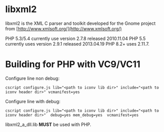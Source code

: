# libxml2

libxml2 is the XML C parser and toolkit developed for the Gnome project from
[http://www.xmlsoft.org/](http://www.xmlsoft.org/)

PHP 5.3/5.4 currently use version 2.7.8 released 2010.11.04
PHP 5.5 currently uses version 2.9.1 released 2013.04.19
PHP 8.2+ uses 2.11.7.

# Building for PHP with VC9/VC11

Configure line non debug:

    cscript configure.js lib="<path to iconv lib dir>" include="<path to iconv header dir>" vcmanifest=yes

Configure line with debug:

    cscript configure.js lib="<path to iconv lib dir>" include="<path to iconv header dir>"  debug=yes mem_debug=yes  vcmanifest=yes

libxml2_a_dll.lib **MUST** be used with PHP.
